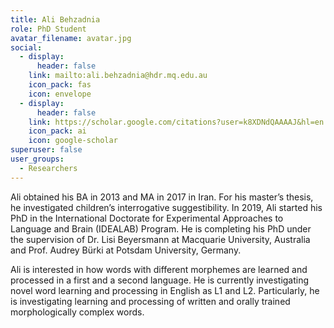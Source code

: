 ```yaml
---
title: Ali Behzadnia
role: PhD Student
avatar_filename: avatar.jpg
social:
  - display:
      header: false
    link: mailto:ali.behzadnia@hdr.mq.edu.au
    icon_pack: fas
    icon: envelope
  - display:
      header: false
    link: https://scholar.google.com/citations?user=k8XDNdQAAAAJ&hl=en
    icon_pack: ai
    icon: google-scholar
superuser: false
user_groups:
  - Researchers
---
```

Ali obtained his BA in 2013 and MA in 2017 in Iran. For his master’s thesis, he investigated children’s interrogative suggestibility. In 2019, Ali started his PhD in the International Doctorate for Experimental Approaches to Language and Brain (IDEALAB) Program. He is completing his PhD under the supervision of Dr. Lisi Beyersmann at Macquarie University, Australia and Prof. Audrey Bürki at Potsdam University, Germany.

Ali is interested in how words with different morphemes are learned and processed in a first and a second language. He is currently investigating novel word learning and processing in English as L1 and L2. Particularly, he is investigating learning and processing of written and orally trained morphologically complex words.